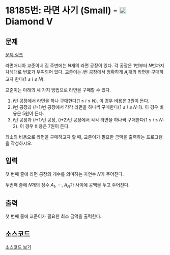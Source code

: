 # 18185번: 라면 사기 (Small) - <img src="https://static.solved.ac/tier_small/21.svg" style="height:20px" /> Diamond V

<!-- performance -->

<!-- 문제 제출 후 깃허브에 푸시를 했을 때 제출한 코드의 성능이 입력될 공간입니다.-->

<!-- end -->

## 문제

[문제 링크](https://boj.kr/18185)


<p>라면매니아 교준이네 집 주변에는 <em>N</em>개의 라면 공장이 있다. 각 공장은 1번부터 <em>N</em>번까지 차례대로 번호가 부여되어 있다. 교준이는 <em>i</em>번 공장에서 정확하게 <em>A<sub>i</sub></em>개의 라면을 구매하고자 한다(1 ≤&nbsp;<em>i</em> ≤&nbsp;<em>N</em>).</p>

<p>교준이는 아래의 세 가지 방법으로 라면을 구매할 수 있다.</p>

<ol>
<li><em>i</em>번 공장에서 라면을 하나 구매한다(1 ≤&nbsp;<em>i</em> ≤&nbsp;<em>N</em>). 이 경우 비용은 3원이 든다.</li>
<li><em>i</em>번 공장과 (<em>i</em>+1)번 공장에서 각각 라면을 하나씩 구매한다(1 ≤&nbsp;<em>i</em> ≤&nbsp;<em>N</em>-1). 이 경우 비용은 5원이 든다.</li>
<li><em>i</em>번 공장과 (<em>i</em>+1)번 공장, (<em>i</em>+2)번 공장에서 각각 라면을 하나씩 구매한다(1 ≤&nbsp;<em>i</em> ≤&nbsp;<em>N</em>-2). 이 경우 비용은 7원이 든다.</li>
</ol>

<p>최소의 비용으로 라면을 구매하고자 할 때, 교준이가 필요한 금액을 출력하는 프로그램을 작성하시오.</p>



## 입력


<p>첫 번째 줄에 라면 공장의 개수를 의미하는 자연수 <em>N</em>가 주어진다.</p>

<p>두번째 줄에 <em>N</em>개의 정수 <em>A</em><sub>1</sub>, ···, <em>A<sub>N</sub></em>가 사이에 공백을 두고 주어진다.</p>



## 출력


<p>첫 번째 줄에 교준이가 필요한 최소 금액을 출력한다.</p>



## 소스코드

[소스코드 보기](라면%20사기%20(Small).cpp)